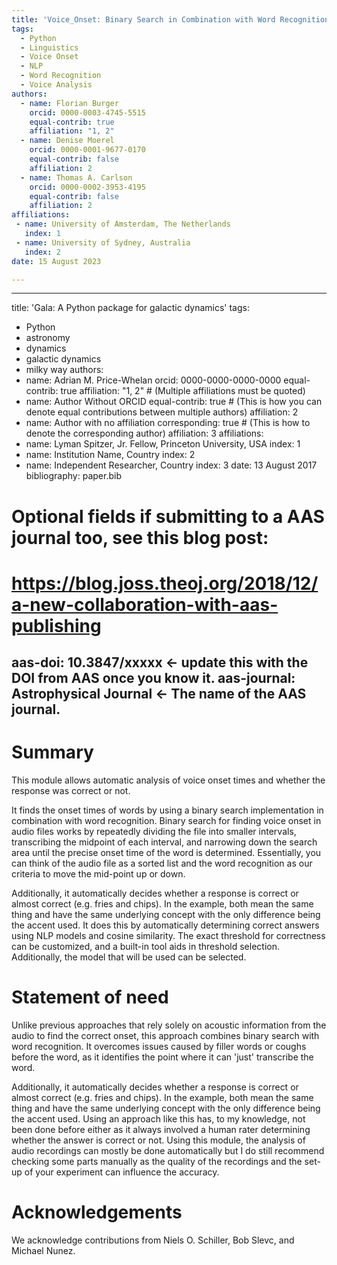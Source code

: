 ```yaml
---
title: 'Voice_Onset: Binary Search in Combination with Word Recognition to Find Voice Onset Times'
tags:
  - Python
  - Linguistics
  - Voice Onset
  - NLP
  - Word Recognition
  - Voice Analysis
authors:
  - name: Florian Burger
    orcid: 0000-0003-4745-5515
    equal-contrib: true
    affiliation: "1, 2"
  - name: Denise Moerel
    orcid: 0000-0001-9677-0170
    equal-contrib: false 
    affiliation: 2
  - name: Thomas A. Carlson
    orcid: 0000-0002-3953-4195
    equal-contrib: false 
    affiliation: 2
affiliations:
 - name: University of Amsterdam, The Netherlands
   index: 1
 - name: University of Sydney, Australia
   index: 2
date: 15 August 2023

---
```


---
title: 'Gala: A Python package for galactic dynamics'
tags:
  - Python
  - astronomy
  - dynamics
  - galactic dynamics
  - milky way
authors:
  - name: Adrian M. Price-Whelan
    orcid: 0000-0000-0000-0000
    equal-contrib: true
    affiliation: "1, 2" # (Multiple affiliations must be quoted)
  - name: Author Without ORCID
    equal-contrib: true # (This is how you can denote equal contributions between multiple authors)
    affiliation: 2
  - name: Author with no affiliation
    corresponding: true # (This is how to denote the corresponding author)
    affiliation: 3
affiliations:
 - name: Lyman Spitzer, Jr. Fellow, Princeton University, USA
   index: 1
 - name: Institution Name, Country
   index: 2
 - name: Independent Researcher, Country
   index: 3
date: 13 August 2017
bibliography: paper.bib

# Optional fields if submitting to a AAS journal too, see this blog post:
# https://blog.joss.theoj.org/2018/12/a-new-collaboration-with-aas-publishing
aas-doi: 10.3847/xxxxx <- update this with the DOI from AAS once you know it.
aas-journal: Astrophysical Journal <- The name of the AAS journal.
---
# Summary

This module allows automatic analysis of voice onset times and whether the response 
was correct or not. 

It finds the onset times of words by using a binary search implementation
in combination with word recognition. Binary search for finding voice onset in audio files works 
by repeatedly dividing the file into smaller intervals, transcribing the midpoint of each interval, 
and narrowing down the search area until the precise onset time of the word is determined. Essentially, 
you can think of the audio file as a sorted list and the word recognition as our criteria to move the mid-point 
up or down. 

Additionally, it automatically decides whether a response is correct or almost correct (e.g. fries 
and chips). In the example, both mean the same thing and have the same underlying concept 
with the only difference being the accent used. It does this by automatically determining correct 
answers using NLP models and cosine similarity. The exact threshold for correctness can be customized, 
and a built-in tool aids in threshold selection. Additionally, the model that will be used can be selected. 

# Statement of need

Unlike previous approaches that rely solely on acoustic information 
from the audio to find the correct onset, this approach combines binary search with 
word recognition. It overcomes issues caused by filler words or coughs before the word, 
as it identifies the point where it can 'just' transcribe the word. 

Additionally, it automatically decides whether a response is correct or almost correct (e.g. fries 
and chips). In the example, both mean the same thing and have the same underlying concept 
with the only difference being the accent used. Using an approach like this has, to my knowledge, 
not been done before either as it always involved a human rater determining whether the answer 
is correct or not. Using this module, the analysis of audio recordings can mostly be done automatically 
but I do still recommend checking some parts manually as the quality of the recordings and the set-up 
of your experiment can influence the accuracy. 

# Acknowledgements

We acknowledge contributions from Niels O. Schiller, Bob Slevc, and Michael Nunez.

